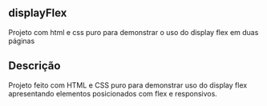 ## displayFlex
Projeto com html e css puro para demonstrar o uso do display flex em duas páginas

## Descrição
Projeto feito com HTML e CSS puro para demonstrar uso do display flex apresentando elementos posicionados com flex e responsivos.
